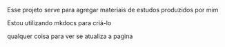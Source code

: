 Esse projeto serve para agregar materiais de estudos produzidos por mim

Estou utilizando mkdocs para criá-lo


qualquer coisa para ver se atualiza a pagina
